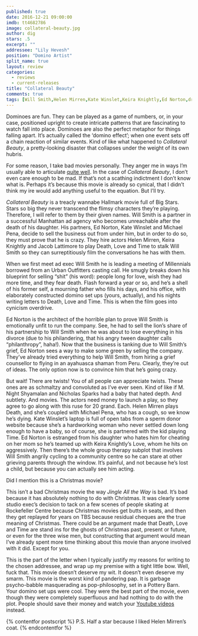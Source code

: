 ```yaml
---
published: true
date: 2016-12-21 09:00:00
imdb: tt4682786
image: collateral-beauty.jpg
author: dig
stars: .5
excerpt: ""
addressee: "Lily Hevesh"
position: "Domino Artist"
split_name: true
layout: review
categories: 
  - reviews
  - current-releases
title: "Collateral Beauty"
comments: true
tags: [Will Smith,Helen Mirren,Kate Winslet,Keira Knightly,Ed Norton,drama]
---
```

Dominoes are fun. They can be played as a game of numbers, or, in your case, positioned upright to create intricate patterns that are fascinating to watch fall into place. Dominoes are also the perfect metaphor for things falling apart. It’s actually called the ‘domino effect’; when one event sets off a chain reaction of similar events. Kind of like what happened to _Collateral Beauty_, a pretty-looking disaster that collapses under the weight of its own hubris.

For some reason, I take bad movies personally. They anger me in ways I’m usually able to articulate [quite well](http://www.dearcastandcrew.com/content/2014/5/23/blended.html). In the case of _Collateral Beauty_, I don’t even care enough to be mad. If that’s not a scathing indictment I don’t know what is. Perhaps it’s because this movie is already so cynical, that I didn’t think my ire would add anything useful to the equation. But I’ll try. 

_Collateral Beauty_ is a treacly wannabe Hallmark movie full of Big Stars. Stars so big they never transcend the flimsy characters they’re playing. Therefore, I will refer to them by their given names. Will Smith is a partner in a successful Manhattan ad agency who becomes unreachable after the death of his daughter. His partners, Ed Norton, Kate Winslet and Michael Pena, decide to sell the business out from under him, but in order to do so, they must prove that he is crazy. They hire actors Helen Mirren, Keira Knightly and Jacob Lattimore to play Death, Love and Time to stalk Will Smith so they can surreptitiously film the conversations he has with them. 

When we first meet ad exec Will Smith he is leading a meeting of Millennials borrowed from an Urban Outfitters casting call. He smugly breaks down his blueprint for selling “shit” (his word): people long for love, wish they had more time, and they fear death. Flash forward a year or so, and he’s a shell of his former self, a mourning father who fills his days, and his office, with elaborately constructed domino set ups (yours, actually), and his nights writing letters to Death, Love and Time. This is when the film goes into cynicism overdrive. 

Ed Norton is the architect of the horrible plan to prove Will Smith is emotionally unfit to run the company. See, he had to sell the lion’s share of his partnership to Will Smith when he was about to lose everything in his divorce (due to his philandering, that his angry tween daughter calls “philanthropy”, haha!). Now that the business is tanking due to Will Smith’s grief, Ed Norton sees a way to make some green by selling the company. They’ve already tried everything to help Will Smith, from hiring a grief counsellor to flying in an ayahuasca shaman from Peru. Clearly, they’re out of ideas. The only option now is to convince him that he’s going crazy. 

But wait! There are twists! You of all people can appreciate twists. These ones are as schmaltzy and convoluted as I’ve ever seen. Kind of like if M. Night Shyamalan and Nicholas Sparks had a baby that hated depth. And subtlety. And movies. The actors need money to launch a play, so they agree to go along with this ruse for 20 grand. Each. Helen Mirren plays Death, and she’s coupled with Michael Pena, who has a cough, so we know he’s dying. Kate Winslet’s laptop is full of open tabs from a sperm donor website because she’s a hardworking woman who never settled down long enough to have a baby, so of course, she is partnered with the kid playing Time. Ed Norton is estranged from his daughter who hates him for cheating on her mom so he’s teamed up with Keira Knightly’s Love, whom he hits on aggressively. Then there’s the whole group therapy subplot that involves Will Smith angrily cycling to a community centre so he can stare at other grieving parents through the window. It’s painful, and not because he’s lost a child, but because you can actually see him acting. 

Did I mention this is a Christmas movie? 

This isn’t a bad Christmas movie the way _Jingle All the Way_ is bad. It’s bad because it has absolutely nothing to do with Christmas. It was clearly some studio exec’s decision to tack on a few scenes of people skating at Rockefeller Centre because Christmas movies get butts in seats, and then they get replayed for years on TBS because residual cheques are the true meaning of Christmas. There could be an argument made that Death, Love and Time are stand ins for the ghosts of Christmas past, present or future, or even for the three wise men, but constructing that argument would mean I’ve already spent more time thinking about this movie than anyone involved with it did. Except for you.

This is the part of the letter when I typically justify my reasons for writing to the chosen addressee, and wrap up my premise with a tight little bow. Well, fuck that. This movie doesn’t deserve my wit. It doesn’t even deserve my smarm. This movie is the worst kind of pandering pap. It is garbage psycho-babble masquerading as pop-philosophy, set in a Pottery Barn. Your domino set ups were cool. They were the best part of the movie, even though they were completely superfluous and had nothing to do with the plot. People should save their money and watch your [Youtube videos](https://www.youtube.com/watch?v=lo6x4eulY9g) instead.

{% contentfor postscript %}
P.S. Half a star because I liked Helen Mirren’s coat.
{% endcontentfor %}